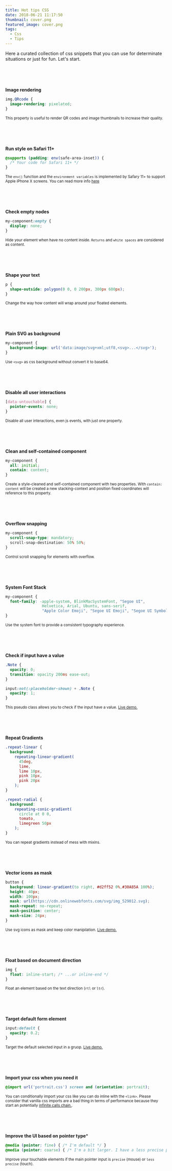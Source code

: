 ```yaml
---
title: Hot tips CSS
date: 2018-06-21 11:17:50
thumbnail: cover.png
featured_image: cover.png
tags:
  - Css
  - Tips
---
```


Here a curated collection of css snippets that you can use for determinate situations or just for fun. Let's start.

<br><br><br>

**Image rendering**
```css
img.QRcode {
  image-rendering: pixelated;
}
```
<small class="image-caption">This property is useful to render QR codes and image thumbnails to increase their quality.</small>

<br><br><br>

**Run style on Safari 11+**

```css
@supports (padding: env(safe-area-inset)) {
  /* Your code for Safari 11+ */
}
```
<small class="image-caption">The `env()` function and the `environment variables` is implemented by Safary 11+ to support Apple iPhone X screens. You can read more info <a title="Designing Websites for iPhone X" href="https://webkit.org/blog/7929/designing-websites-for-iphone-x/" >here</a></small>

<br><br><br>

**Check empty nodes**

```css
my-component:empty {
  display: none;
}
```
<small class="image-caption">Hide your element when have no content inside. `Returns` and `white spaces` are considered as content.</small>

<br><br><br>

**Shape your text**

```css
p {
  shape-outside: polygon(0 0, 0 200px, 300px 600px);
}
```
<small class="image-caption">Change the way how content will wrap around your floated elements.</small>

<br><br><br>

**Plain SVG as background**

```css
my-component {
  background-image: url('data:image/svg+xml;utf8,<svg>...</svg>');
}
```
<small class="image-caption">Use `<svg>` as css background without convert it to base64.</small>

<br><br><br>

**Disable all user interactions**

```css
[data-untouchable] {
  pointer-events: none;
}
```
<small class="image-caption">Disable all user interactions, even js events, with just one property.</small>

<br><br><br>

**Clean and self-contained component**

```css
my-component {
  all: initial;
  contain: content;
}
```
<small class="image-caption">Create a style-cleaned and self-contained component with two properties. With `contain: content` will be created a new stacking-context and position fixed coordinates will reference to this property.</small>

<br><br><br>

**Overflow snapping**

```css
my-component {
  scroll-snap-type: mandatory;
  scroll-snap-destination: 50% 50%;
}
```
<small class="image-caption">Control scroll snapping for elements with overflow.</small>

<br><br><br>

**System Font Stack**

```css
my-component {
  font-family: -apple-system, BlinkMacSystemFont, "Segoe UI",
                Helvetica, Arial, Ubuntu, sans-serif,
                "Apple Color Emoji", "Segoe UI Emoji", "Segoe UI Symbol";
}
```
<small class="image-caption">Use the system font to provide a consistent typography experience.</small>

<br><br><br>

**Check if input have a value**

```css
.Note {
  opacity: 0;
  transition: opacity 200ms ease-out;
}

input:not(:placeholder-shown) + .Note {
  opacity: 1;
}
```
<small class="image-caption">This pseudo class allows you to check if the input have a value. <a href="https://jsfiddle.net/equinusocio/9hdm3fLc/embedded/result/" target="_blank">Live demo.</a></small>

<br><br><br>

**Repeat Gradients**

```css
.repeat-linear {
  background:
    repeating-linear-gradient(
      45deg,
      lime,
      lime 10px,
      pink 10px,
      pink 20px
    );
}

.repeat-radial {
  background:
    repeating-conic-gradient(
      circle at 0 0,
      tomato,
      limegreen 50px
    );
}
```
<small class="image-caption">You can repeat gradients instead of mess with mixins.</small>

<br><br><br>

**Vector icons as mask**

```css
button {
  background: linear-gradient(to right, #d2ff52 0%,#30A85A 100%);
  height: 40px;
  width: 100px;
  mask: url(https://cdn.onlinewebfonts.com/svg/img_529012.svg);
  mask-repeat: no-repeat;
  mask-position: center;
  mask-size: 24px;
}
```
<small class="image-caption">Use svg icons as mask and keep color manipilation. <a href="https://jsfiddle.net/equinusocio/2jekbdas/embedded/result/" target="_blank">Live demo.</a></small>

<br><br><br>

**Float based on document direction**

```css
img {
  float: inline-start; /* ...or inline-end */
}
```
<small class="image-caption">Float an element based on the text direction (`rtl` or `ltr`).</small>

<br><br><br>

**Target default form element**

```css
input:default {
  opacity: 0.2;
}
```
<small class="image-caption">Target the default selected input in a gruop. <a href="https://jsfiddle.net/equinusocio/kn231bx9/embedded/result/" target="_blank">Live demo.</a></small>

<br><br><br>

**Import your css when you need it**

```css
@import url('portrait.css') screen and (orientation: portrait);
```
<small class="image-caption">You can conditionally import your css like you can do inline with the `<link>`. Please consider that vanilla css imports are a bad thing in terms of performance because they start an potentially <a href="https://image.ibb.co/mZOcBd/Screen_Shot_2018_07_02_at_11_37_16.png" target="_blank">infinite calls chain.</a>.</small>

<br><br><br>

**Improve the UI based on pointer type***

```css
@media (pointer: fine) { /* I'm default */ }
@media (pointer: coarse) { /* I'm a bit larger. I have a less precise pointer method */ }
```
<small class="image-caption">Improve your touchable elements if the main pointer input is `precise` (mouse) or `less precise` (touch).</small>

